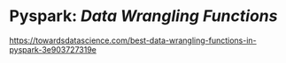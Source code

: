 # Pyspark: _Data Wrangling Functions_

https://towardsdatascience.com/best-data-wrangling-functions-in-pyspark-3e903727319e
